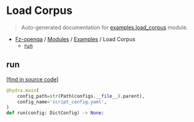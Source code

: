 # Load Corpus

> Auto-generated documentation for [examples.load_corpus](blob/master/examples/load_corpus.py) module.

- [Fz-openqa](../README.md#fz-openqa-index) / [Modules](../MODULES.md#fz-openqa-modules) / [Examples](index.md#examples) / Load Corpus
    - [run](#run)

## run

[[find in source code]](blob/master/examples/load_corpus.py#L19)

```python
@hydra.main(
    config_path=str(Path(configs.__file__).parent),
    config_name='script_config.yaml',
)
def run(config: DictConfig) -> None:
```

